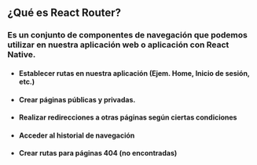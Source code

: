 ## ¿Qué es React Router?

### Es un conjunto de componentes de navegación que podemos utilizar en nuestra aplicación web o aplicación con React Native.

* #### Establecer rutas en nuestra aplicación (Ejem. Home, Inicio de sesión, etc.)

* #### Crear páginas públicas y privadas.

* #### Realizar redirecciones a otras páginas según ciertas condiciones

* #### Acceder al historial de navegación

* #### Crear rutas para páginas 404 (no encontradas)